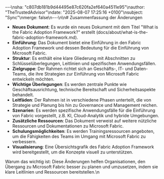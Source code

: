 ---\nsha: "c807db181b9d44495e87c620fa2ef640a4511e95"\nauthor: "TheTrustedAdvisor"\ndate: "2025-08-07 17:25:16 +0100"\nsubject: "Sync"\nmerge: false\n---\n\n# Zusammenfassung der Änderungen

- **Neues Dokument**: Es wurde ein neues Dokument mit dem Titel "What is the Fabric Adoption Framework?" erstellt (docs/about/what-is-the-fabric-adoption-framework.md).
- **Einführung**: Das Dokument bietet eine Einführung in den Fabric Adoption Framework und dessen Bedeutung für die Einführung von Microsoft Fabric.
- **Struktur**: Es enthält eine klare Gliederung mit Abschnitten zu Schlüsselüberlegungen, Leitlinien und spezifischen Anwendungsfällen.
- **Zielgruppe**: Der Rahmen richtet sich an Geschäfts-, IT- und Daten-Teams, die ihre Strategien zur Einführung von Microsoft Fabric entwickeln möchten.
- **Wichtige Überlegungen**: Es werden zentrale Punkte wie Geschäftsausrichtung, technische Bereitschaft und Sicherheitsaspekte behandelt.
- **Leitfäden**: Der Rahmen ist in verschiedene Phasen unterteilt, die von Strategie und Planung bis hin zu Governance und Management reichen.
- **Szenarien**: Es werden spezifische Anwendungsfälle für die Einführung von Fabric vorgestellt, z.B. KI, Cloud-Analytik und hybride Umgebungen.
- **Zusätzliche Ressourcen**: Das Dokument verweist auf weitere nützliche Ressourcen und Dokumentationen zu Microsoft Fabric.
- **Schulungsmöglichkeiten**: Es werden Trainingsressourcen angeboten, um die Fähigkeiten des Teams im Umgang mit Microsoft Fabric zu verbessern.
- **Visualisierung**: Eine Übersichtsgrafik des Fabric Adoption Framework wird bereitgestellt, um die Konzepte visuell zu unterstützen.

Warum das wichtig ist: Diese Änderungen helfen Organisationen, den Übergang zu Microsoft Fabric besser zu planen und umzusetzen, indem sie klare Leitlinien und Ressourcen bereitstellen.\n